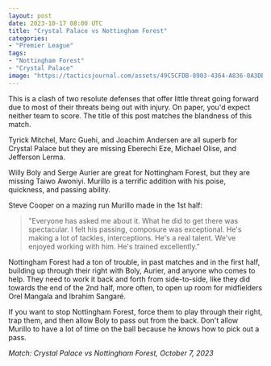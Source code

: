 ```yaml
---
layout: post
date: 2023-10-17 08:00 UTC
title: "Crystal Palace vs Nottingham Forest"
categories:
- "Premier League"
tags:
- "Nottingham Forest"
- "Crystal Palace"
image: "https://tacticsjournal.com/assets/49C5CFDB-8903-4364-A836-0A3DE4DB2CD4.jpeg"
---
```


This is a clash of two resolute defenses that offer little threat going forward due to most of their threats being out with injury. On paper, you'd expect neither team to score. The title of this post matches the blandness of this match. 

<!---more--->

Tyrick Mitchel, Marc Guehi, and Joachim Andersen are all superb for Crystal Palace but they are missing Eberechi Eze, Michael Olise, and Jefferson Lerma. 

Willy Boly and Serge Aurier are great for Nottingham Forest, but they are missing Taiwo Awoniyi. Murillo is a terrific addition with his poise, quickness, and passing ability. 

Steve Cooper on a mazing run Murillo made in the 1st half: 

> "Everyone has asked me about it. What he did to get there was spectacular. I felt his passing, composure was exceptional. He's making a lot of tackles, interceptions. He's a real talent. We've enjoyed working with him. He's trained excellently."

Nottingham Forest had a ton of trouble, in past matches and in the first half, building up through their right with Boly, Aurier, and anyone who comes to help. They need to work it back and forth from side-to-side, like they did towards the end of the 2nd half, more often, to open up room for midfielders Orel Mangala and Ibrahim Sangaré. 

If you want to stop Nottingham Forest, force them to play through their right, trap them, and then allow Boly to pass out from the back. Don't allow Murillo to have a lot of time on the ball because he knows how to pick out a pass. 

*Match: Crystal Palace vs Nottingham Forest, October 7, 2023* 
